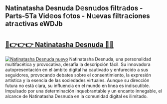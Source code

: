 ## Natinatasha Desnuda D𝚎sn𝚞dos filtr𝚊dos - Parts-5Ta Vid𝚎os f𝚘tos - N𝚞evas filtr𝚊ciones atr𝚊ctivas eWDJb

# <h2><a href="http://mb4c49h.tromn.icu/?c=Natinatasha+Desnuda">🔗👉👉👉 Natinatasha Desnuda 🔗🔗</a></h2>

[![Natinatasha Desnuda nuevo](https://i.imgur.com/pEAQMta.gif)](http://mb4c49h.tromn.icu/?c=Natinatasha+Desnuda)
Natinatasha Desnuda, una personalidad multifacética y provocativa, desafía la descripción fácil. Su innovadora autopresentación en el ámbito digital ha cautivado y enfurecido a sus seguidores, provocando debates sobre el consentimiento, la expresión artística y la esencia de las sociedades virtuales. Aunque su dirección futura no está clara, su influencia en el mundo en línea es indiscutible. Impulsado por una determinación inquebrantable y un encanto innegable, el alcance de Natinatasha Desnuda en la comunidad digital es ilimitado.

